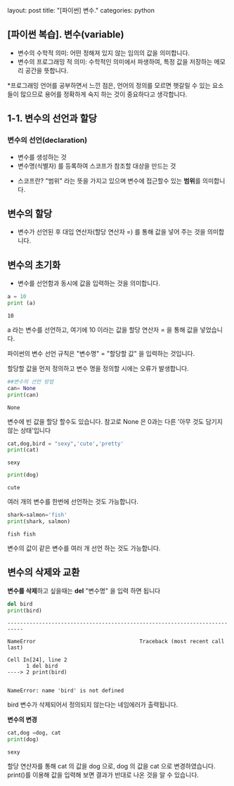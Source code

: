layout: post
title:  "[파이썬] 변수."
categories: python




## [파이썬 복습]. 변수(variable)
- 변수의 수학적 의미: 어떤 정해져 있지 않는 임의의 값을 의미합니다.
- 변수의 프로그래밍 적 의미: 수학적인 의미에서 파생하여, 특정 값을 저장하는 메모리 공간을 뜻합니다.

*프로그래밍 언어를 공부하면서 느낀 점은, 언어의 정의를 모르면 햇갈릴 수 있는 요소들이 많으므로 용어를 정확하게 숙지 하는 것이 중요하다고 생각합니다.

## 1-1. 변수의 선언과 할당
### 변수의 선언(declaration)
- 변수를 생성하는 것
- 변수명(식별자) 를 등록하여 스코프가 참조할 대상을 만드는 것
* 스코프란? "범위" 라는 뜻을 가지고 있으며 변수에 접근할수 있는 **범위**를 의미합니다. 

## 변수의 할당
- 변수가 선언된 후 대입 연산자(할당 연산자 =) 를 통해 값을 넣어 주는 것을 의미합니다.

## 변수의 초기화
- 변수를 선언함과 동시에 값을 입력하는 것을 의미합니다.


```python
a = 10
print (a)
```

    10
    

a 라는 변수를 선언하고, 여기에 10 이라는 값을 할당 연산자 = 을 통해 값을 넣었습니다. 

파이썬의 변수 선언 규칙은 "변수명" = "할당할 값" 을 입력하는 것입니다. 

할당할 값을 먼저 정의하고 변수 명을 정의할 시에는 오류가 발생합니다. 


```python
##변수의 선언 방법
can= None
print(can)
```

    None
    

 변수에 빈 값을 할당 할수도 있습니다. 참고로 None 은 0과는 다른 '아무 것도 담기지 않는 상태'입니다


```python
cat,dog,bird = "sexy",'cute','pretty'
print(cat)
```

    sexy
    


```python
print(dog)
```

    cute
    

여러 개의 변수를 한번에 선언하는 것도 가능합니다.


```python
shark=salmon='fish'
print(shark, salmon)
```

    fish fish
    

변수의 값이 같은 변수를 여러 개 선언 하는 것도 가능합니다.

## 변수의 삭제와 교환
**변수를 삭제**하고 싶을때는 **del** "변수명" 을 입력 하면 됩니다


```python
del bird
print(bird)
```


    ---------------------------------------------------------------------------

    NameError                                 Traceback (most recent call last)

    Cell In[24], line 2
          1 del bird
    ----> 2 print(bird)
    

    NameError: name 'bird' is not defined


bird 변수가 삭제되어서 정의되지 않는다는 네임에러가 출력됩니다.

**변수의 변경**


```python
cat,dog =dog, cat
print(dog)
```

    sexy
    

할당 연산자를 통해 cat 의 값을 dog 으로, dog 의 값을 cat 으로 변경하였습니다. print()를 이용해 값을 입력해 보면 결과가 반대로 나온 것을 알 수 있습니다.


```python

```
